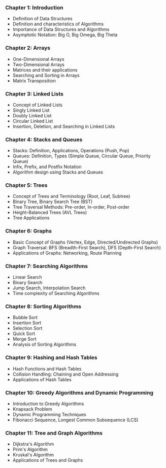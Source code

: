 ### Chapter 1: Introduction

- Definition of Data Structures
- Definition and characteristics of Algorithms
- Importance of Data Structures and Algorithms
- Asymptotic Notation: Big O, Big Omega, Big Theta

### Chapter 2: Arrays

- One-Dimensional Arrays
- Two-Dimensional Arrays
- Matrices and their applications
- Searching and Sorting in Arrays
- Matrix Transposition

### Chapter 3: Linked Lists

- Concept of Linked Lists
- Singly Linked List
- Doubly Linked List
- Circular Linked List
- Insertion, Deletion, and Searching in Linked Lists

### Chapter 4: Stacks and Queues

- Stacks: Definition, Applications, Operations (Push, Pop)
- Queues: Definition, Types (Simple Queue, Circular Queue, Priority Queue)
- Infix, Prefix, and Postfix Notation
- Algorithm design using Stacks and Queues

### Chapter 5: Trees

- Concept of Trees and Terminology (Root, Leaf, Subtree)
- Binary Tree, Binary Search Tree (BST)
- Tree Traversal Methods: Pre-order, In-order, Post-order
- Height-Balanced Trees (AVL Trees)
- Tree Applications

### Chapter 6: Graphs

- Basic Concept of Graphs (Vertex, Edge, Directed/Undirected Graphs)
- Graph Traversal: BFS (Breadth-First Search), DFS (Depth-First Search)
- Applications of Graphs: Networking, Route Planning

### Chapter 7: Searching Algorithms

- Linear Search
- Binary Search
- Jump Search, Interpolation Search
- Time complexity of Searching Algorithms

### Chapter 8: Sorting Algorithms

- Bubble Sort
- Insertion Sort
- Selection Sort
- Quick Sort
- Merge Sort
- Analysis of Sorting Algorithms

### Chapter 9: Hashing and Hash Tables

- Hash Functions and Hash Tables
- Collision Handling: Chaining and Open Addressing
- Applications of Hash Tables

### Chapter 10: Greedy Algorithms and Dynamic Programming

- Introduction to Greedy Algorithms
- Knapsack Problem
- Dynamic Programming Techniques
- Fibonacci Sequence, Longest Common Subsequence (LCS)

### Chapter 11: Tree and Graph Algorithms

- Dijkstra's Algorithm
- Prim's Algorithm
- Kruskal's Algorithm
- Applications of Trees and Graphs